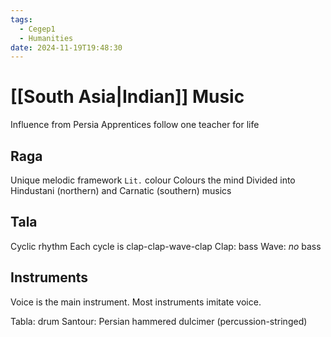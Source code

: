 ```yaml
---
tags:
  - Cegep1
  - Humanities
date: 2024-11-19T19:48:30
---
```


# [[South Asia|Indian]] Music

Influence from Persia
Apprentices follow one teacher for life

## Raga

Unique melodic framework
`Lit.` colour
Colours the mind
Divided into Hindustani (northern) and Carnatic (southern) musics

## Tala

Cyclic rhythm
Each cycle is clap-clap-wave-clap
Clap: bass
Wave: *no* bass

## Instruments

Voice is the main instrument.
Most instruments imitate voice.

Tabla: drum
Santour: Persian hammered dulcimer (percussion-stringed)
